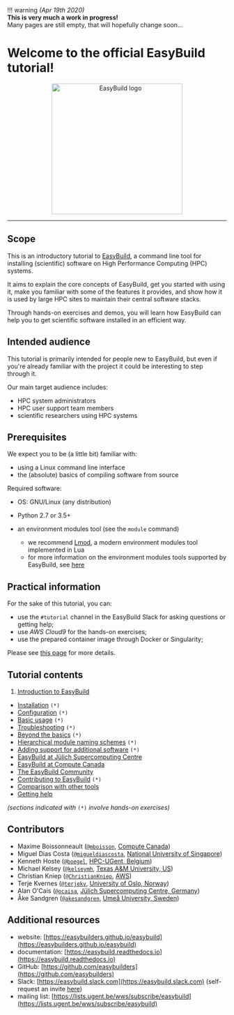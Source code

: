 !!! warning
    *(Apr 19th 2020)*<br/>
    **This is very much a work in progress!**<br/>
    Many pages are still empty, that will hopefully change soon...

# Welcome to the official EasyBuild tutorial!

<p align="center"><img src="https://boegel.github.io/easybuild-tutorial/img/easybuild_logo_alpha.png" alt="EasyBuild logo" width="300px"/></p>


---

## Scope

This is an introductory tutorial to [EasyBuild](https://easybuilders.github.io/easybuild),
a command line tool for installing (scientific) software on High Performance Computing (HPC) systems.

It aims to explain the core concepts of EasyBuild,
get you started with using it, make you familiar with some of the features it provides,
and show how it is used by large HPC sites to maintain their central software stacks.

Through hands-on exercises and demos, you will learn how EasyBuild can help you
to get scientific software installed in an efficient way.


## Intended audience

This tutorial is primarily intended for people new to EasyBuild, but even if you're already familiar
with the project it could be interesting to step through it.

Our main target audience includes:

* HPC system administrators
* HPC user support team members
* scientific researchers using HPC systems


## Prerequisites

We expect you to be (a little bit) familiar with:

* using a Linux command line interface
* the (absolute) basics of compiling software from source

Required software:

* OS: GNU/Linux (any distribution)
* Python 2.7 or 3.5+
* an environment modules tool (see the ``module`` command)

    * we recommend [Lmod](https://lmod.readthedocs.io), a modern environment modules tool implemented in Lua
    * for more information on the environment modules tools supported by EasyBuild, see [here](https://easybuild.readthedocs.io/en/latest/Installation.html#required-modules-tool)

## Practical information

For the sake of this tutorial, you can:

* use the `#tutorial` channel in the EasyBuild Slack for asking questions or getting help;
* use *AWS Cloud9* for the hands-on exercises;
* use the prepared container image through Docker or Singularity;

Please see [this page](practical_information/README.md) for more details.


## Tutorial contents

1. [Introduction to EasyBuild](introduction/README.md)
*  [Installation](installation/README.md) ``(*)``
*  [Configuration](configuration/README.md) ``(*)``
*  [Basic usage](basic_usage/README.md) ``(*)``
*  [Troubleshooting](troubleshooting/README.md) ``(*)``
*  [Beyond the basics](beyond_the_basics/README.md) ``(*)``
*  [Hierarchical module naming schemes](hmns/README.md) ``(*)``
*  [Adding support for additional software](adding_support_software/README.md) ``(*)``
*  [EasyBuild at Jülich Supercomputing Centre](jsc/README.md)
*  [EasyBuild at Compute Canada](computecanada/README.md)
*  [The EasyBuild Community](community/README.md)
*  [Contributing to EasyBuild](contributing/README.md) ``(*)``
*  [Comparison with other tools](comparison_other_tools/README.md)
*  [Getting help](getting_help/README.md)

*(sections indicated with* ``(*)`` *involve hands-on exercises)*

## Contributors

* Maxime Boissonneault ([`@mboisson`](https://github.com/mboisson), [Compute Canada](https://www.computecanada.ca))
* Miguel Dias Costa ([`@migueldiascosta`](https://github.com/migueldiascosta), [National University of Singapore](https://nusit.nus.edu.sg/hpc/))
* Kenneth Hoste ([`@boegel`](https://github.com/boegel), [HPC-UGent, Belgium](https://www.ugent.be/hpc/en))
* Michael Kelsey ([`@kelseymh`](https://github.com/kelseymh), [Texas A&M University, US](https://hprc.tamu.edu/))
* Christian Kniep ([`@ChristianKniep`](https://github.com/ChristianKniep), [AWS](https://aws.amazon.com))
* Terje Kvernes ([`@terjekv`](https://github.com/terjekv), [University of Oslo, Norway](https://www.uio.no/english/))
* Alan O'Cais ([`@ocaisa`](https://github.com/ocaisa), [Jülich Supercomputing Centre, Germany](https://www.fz-juelich.de/ias/jsc/EN/Home/home_node.html))
* Åke Sandgren ([`@akesandgren`](https://github.com/akesandgren), [Umeå University, Sweden](http://www.umu.se/english/))

## Additional resources

* website: [https://easybuilders.github.io/easybuild](https://easybuilders.github.io/easybuild)
* documentation: [https://easybuild.readthedocs.io](https://easybuild.readthedocs.io)
* GitHub: [https://github.com/easybuilders](https://github.com/easybuilders)
* Slack: [https://easybuild.slack.com](https://easybuild.slack.com) (self-request an invite [here](https://easybuild-slack.herokuapp.com))
* mailing list: [https://lists.ugent.be/wws/subscribe/easybuild](https://lists.ugent.be/wws/subscribe/easybuild)
